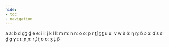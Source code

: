 ```yaml
---
hide:
- toc
- navigation
---
```

a
aː
b
d
d̠ʒ
d̪
e
eː
i
iː
j
k
l
lː
m
mː
n
nː
o
oː
p
r
t̠ʃ
t̪
t̺
u
uː
v
w
ð
ðː
ŋ
ŋː
ɓ
ɔ
ɔː
ɗ
ɛ
ɛː
ɠ
ɡ
ɣ
ɪ
ɪː
ɲ
ɲː
ɾ
ʄ
ʈ
ʊ
ʊː
ʒ
ʝ
β
